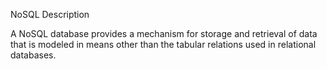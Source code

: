 NoSQL
Description

A NoSQL database provides a mechanism for storage and retrieval of data that is modeled in means other than the tabular relations used in relational databases.
